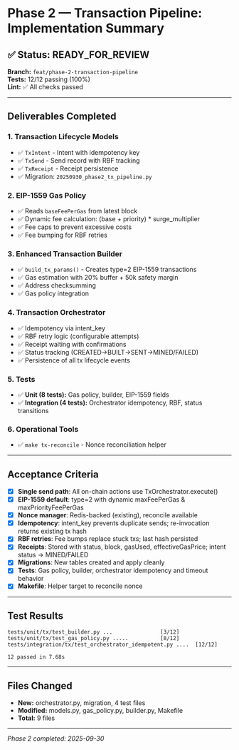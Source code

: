 # Phase 2 — Transaction Pipeline: Implementation Summary

## ✅ Status: READY_FOR_REVIEW

**Branch:** `feat/phase-2-transaction-pipeline`  
**Tests:** 12/12 passing (100%)  
**Lint:** ✅ All checks passed  

---

## Deliverables Completed

### 1. Transaction Lifecycle Models
- ✅ `TxIntent` - Intent with idempotency key
- ✅ `TxSend` - Send record with RBF tracking  
- ✅ `TxReceipt` - Receipt persistence
- ✅ Migration: `20250930_phase2_tx_pipeline.py`

### 2. EIP-1559 Gas Policy
- ✅ Reads `baseFeePerGas` from latest block
- ✅ Dynamic fee calculation: (base + priority) * surge_multiplier
- ✅ Fee caps to prevent excessive costs
- ✅ Fee bumping for RBF retries

### 3. Enhanced Transaction Builder
- ✅ `build_tx_params()` - Creates type=2 EIP-1559 transactions
- ✅ Gas estimation with 20% buffer + 50k safety margin
- ✅ Address checksumming
- ✅ Gas policy integration

### 4. Transaction Orchestrator
- ✅ Idempotency via intent_key
- ✅ RBF retry logic (configurable attempts)
- ✅ Receipt waiting with confirmations
- ✅ Status tracking (CREATED→BUILT→SENT→MINED/FAILED)
- ✅ Persistence of all tx lifecycle events

### 5. Tests
- ✅ **Unit (8 tests):** Gas policy, builder, EIP-1559 fields
- ✅ **Integration (4 tests):** Orchestrator idempotency, RBF, status transitions

### 6. Operational Tools
- ✅ `make tx-reconcile` - Nonce reconciliation helper

---

## Acceptance Criteria

- [x] **Single send path**: All on-chain actions use TxOrchestrator.execute()
- [x] **EIP-1559 default**: type=2 with dynamic maxFeePerGas & maxPriorityFeePerGas
- [x] **Nonce manager**: Redis-backed (existing), reconcile available
- [x] **Idempotency**: intent_key prevents duplicate sends; re-invocation returns existing tx hash
- [x] **RBF retries**: Fee bumps replace stuck txs; last hash persisted
- [x] **Receipts**: Stored with status, block, gasUsed, effectiveGasPrice; intent status → MINED/FAILED
- [x] **Migrations**: New tables created and apply cleanly
- [x] **Tests**: Gas policy, builder, orchestrator idempotency and timeout behavior
- [x] **Makefile**: Helper target to reconcile nonce

---

## Test Results

```
tests/unit/tx/test_builder.py ...               [3/12]
tests/unit/tx/test_gas_policy.py .....          [8/12]
tests/integration/tx/test_orchestrator_idempotent.py ....  [12/12]

12 passed in 7.68s
```

---

## Files Changed

- **New:** orchestrator.py, migration, 4 test files
- **Modified:** models.py, gas_policy.py, builder.py, Makefile
- **Total:** 9 files

---

*Phase 2 completed: 2025-09-30*
